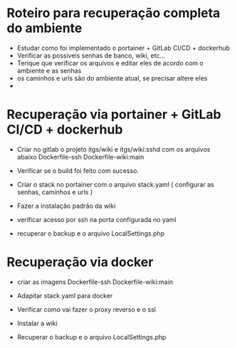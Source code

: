 # Roteiro para recuperação completa do ambiente 

- Estudar como foi implementado o portainer + GitLab CI/CD + dockerhub
- Verificar as possiveis senhas de banco, wiki, etc...
- Terique que verificar os arquivos e editar eles de acordo com o ambiente e as senhas
- os caminhos e urls são do ambiente atual, se precisar altere eles
- 

# Recuperação via portainer + GitLab CI/CD + dockerhub

- Criar no gitlab o projeto itgs/wiki e itgs/wiki:sshd com os arquivos abaixo
Dockerfile-ssh
Dockerfile-wiki:main

- Verificar se o build foi feito com sucesso. 

- Criar o stack no portainer com o arquivo stack.yaml ( configurar as senhas, caminhos e urls )

- Fazer a instalação padrão da wiki

- verificar acesso por ssh na porta configurada no yaml

- recuperar o backup e o arquivo LocalSettings.php

# Recuperação via docker

- criar as imagens
Dockerfile-ssh
Dockerfile-wiki:main

- Adapitar stack.yaml para docker

- Verificar como vai fazer o proxy reverso e o ssl

- Instalar a wiki

- Recuperar o backup e o arquivo LocalSettings.php


